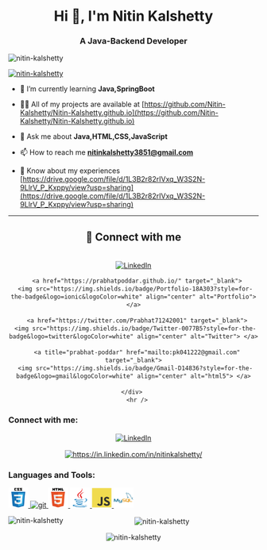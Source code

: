 <h1 align="center">Hi 👋, I'm Nitin Kalshetty</h1>
<h3 align="center">A Java-Backend Developer</h3>

<p align="left"> <img src="https://komarev.com/ghpvc/?username=nitin-kalshetty&label=Profile%20views&color=0e75b6&style=flat" alt="nitin-kalshetty" /> </p>

<p align="left"> <a href="https://github.com/ryo-ma/github-profile-trophy"><img src="https://github-profile-trophy.vercel.app/?username=nitin-kalshetty" alt="nitin-kalshetty" /></a> </p>

- 🌱 I’m currently learning **Java,SpringBoot**

- 👨‍💻 All of my projects are available at [https://github.com/Nitin-Kalshetty/Nitin-Kalshetty.github.io](https://github.com/Nitin-Kalshetty/Nitin-Kalshetty.github.io)

- 💬 Ask me about **Java,HTML,CSS,JavaScript**

- 📫 How to reach me **nitinkalshetty3851@gmail.com**

- 📄 Know about my experiences [https://drive.google.com/file/d/1L3B2r82rIVxq_W3S2N-9LlrV_P_Kxppy/view?usp=sharing](https://drive.google.com/file/d/1L3B2r82rIVxq_W3S2N-9LlrV_P_Kxppy/view?usp=sharing)

<hr />      
      <h2 align="center">📱 Connect with me</h2>
      <br />
     <div align="center" >
     <a href="https://www.linkedin.com/in/prabhat-poddar-b98bab22b/" target="_blank">
     <img src="https://img.shields.io/badge/LinkedIn-0077B5?style=for-the-badge&logo=linkedin&logoColor=white" align="center" alt="LinkedIn"> </a>
      
      <a href="https://prabhatpoddar.github.io/" target="_blank">
     <img src="https://img.shields.io/badge/Portfolio-18A303?style=for-the-badge&logo=ionic&logoColor=white" align="center" alt="Portfolio"> </a>
      
      <a href="https://twitter.com/Prabhat71242001" target="_blank">
     <img src="https://img.shields.io/badge/Twitter-0077B5?style=for-the-badge&logo=twitter&logoColor=white" align="center" alt="Twitter"> </a>
    
      <a title="prabhat-poddar" href="mailto:pk041222@gmail.com" target="_blank">
     <img src="https://img.shields.io/badge/Gmail-D14836?style=for-the-badge&logo=gmail&logoColor=white" align="center" alt="html5"> </a>
     
     </div>  
      <hr />

<h3 align="left">Connect with me:</h3>
 <div align="center" >
     <a href="https://in.linkedin.com/in/nitinkalshetty/" target="_blank">
     <a href="https://in.linkedin.com/in/nitinkalshetty/" target="_blank">
     <img src="https://img.shields.io/badge/LinkedIn-0077B5?style=for-the-badge&logo=linkedin&logoColor=white" align="center" alt="LinkedIn"> </a>
      
<!--       <a href="https://nitin-kalshetty.github.io/" target="_blank">
      <a href="https://nitin-kalshetty.github.io/" target="_blank">
     <img src="https://img.shields.io/badge/Portfolio-18A303?style=for-the-badge&logo=ionic&logoColor=white" align="center" alt="Portfolio"> </a>
       
      <a title="Nitin Kalshetty" href="mailto:nitinkalshetty3851@gmail.com" target="_blank">
     <img src="https://img.shields.io/badge/Gmail-D14836?style=for-the-badge&logo=gmail&logoColor=white" align="center" alt="html5"> </a> -->
<!--      </div> -->
      
<p align="center">
<a href="https://in.linkedin.com/in/nitinkalshetty" target="blank"><img align="center" src="https://user-images.githubusercontent.com/107457194/205663246-9eefb195-bee1-48e5-b9a3-5d0948bcdfc5.png" alt="https://in.linkedin.com/in/nitinkalshetty/" height="30" width="40" /></a>
  </p>
  
<p align="left">
  
</p>

<h3 align="left">Languages and Tools:</h3>
<p align="left"> <a href="https://www.w3schools.com/css/" target="_blank" rel="noreferrer"> <img src="https://raw.githubusercontent.com/devicons/devicon/master/icons/css3/css3-original-wordmark.svg" alt="css3" width="40" height="40"/> </a> <a href="https://git-scm.com/" target="_blank" rel="noreferrer"> <img src="https://www.vectorlogo.zone/logos/git-scm/git-scm-icon.svg" alt="git" width="40" height="40"/> </a> <a href="https://www.w3.org/html/" target="_blank" rel="noreferrer"> <img src="https://raw.githubusercontent.com/devicons/devicon/master/icons/html5/html5-original-wordmark.svg" alt="html5" width="40" height="40"/> </a> <a href="https://www.java.com" target="_blank" rel="noreferrer"> <img src="https://raw.githubusercontent.com/devicons/devicon/master/icons/java/java-original.svg" alt="java" width="40" height="40"/> </a> <a href="https://developer.mozilla.org/en-US/docs/Web/JavaScript" target="_blank" rel="noreferrer"> <img src="https://raw.githubusercontent.com/devicons/devicon/master/icons/javascript/javascript-original.svg" alt="javascript" width="40" height="40"/> </a> <a href="https://www.mysql.com/" target="_blank" rel="noreferrer"> <img src="https://raw.githubusercontent.com/devicons/devicon/master/icons/mysql/mysql-original-wordmark.svg" alt="mysql" width="40" height="40"/> </a> </p>

<p><img align="left" src="https://github-readme-stats.vercel.app/api/top-langs?username=nitin-kalshetty&show_icons=true&locale=en&layout=compact" alt="nitin-kalshetty" /></p>

<p>&nbsp;<img align="center" src="https://github-readme-stats.vercel.app/api?username=nitin-kalshetty&show_icons=true&locale=en" alt="nitin-kalshetty" /></p>

<p><img align="center" src="https://github-readme-streak-stats.herokuapp.com/?user=nitin-kalshetty&" alt="nitin-kalshetty" /></p>
